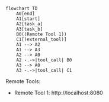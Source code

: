 ```mermaid
flowchart TD
    A0[end]
    A1[start]
    A2[task_a]
    A3[task_b]
    B0((Remote Tool 1))
    C1[(external_tool)]
    A1 --> A2
    A1 --> A3
    A2 --> A0
    A2 -.->|tool_call| B0
    A3 --> A0
    A3 -.->|tool_call| C1
```
Remote Tools:
- Remote Tool 1: http://localhost:8080
